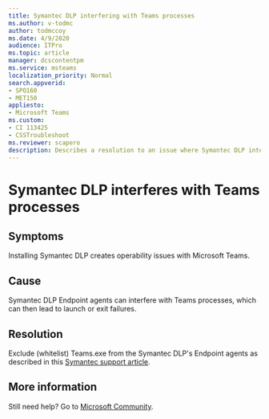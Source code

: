 ```yaml
---
title: Symantec DLP interfering with Teams processes
ms.author: v-todmc
author: todmccoy
ms.date: 4/9/2020
audience: ITPro
ms.topic: article
manager: dcscontentpm
ms.service: msteams
localization_priority: Normal
search.appverid:
- SPO160
- MET150
appliesto:
- Microsoft Teams
ms.custom: 
- CI 113425
- CSSTroubleshoot 
ms.reviewer: scapero
description: Describes a resolution to an issue where Symantec DLP interferes with Teams processes.
---
```


# Symantec DLP interferes with Teams processes

## Symptoms

Installing Symantec DLP creates operability issues with Microsoft Teams.

## Cause

Symantec DLP Endpoint agents can interfere with Teams processes, which can then lead to launch or exit failures. 

## Resolution

Exclude (whitelist) Teams.exe from the Symantec DLP's Endpoint agents as described in this [Symantec support article](https://support.symantec.com/us/en/article.TECH220322.html).

## More information

Still need help? Go to [Microsoft Community](https://answers.microsoft.com/).
